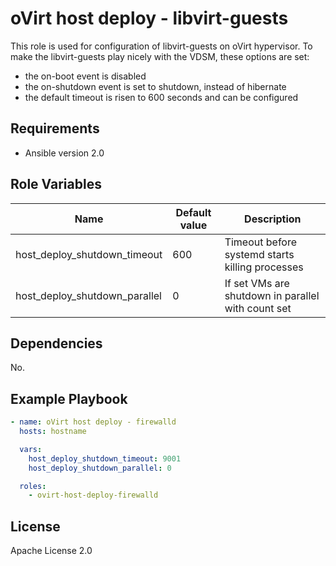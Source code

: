 oVirt host deploy - libvirt-guests
=============================

This role is used for configuration of libvirt-guests on oVirt hypervisor.
To make the libvirt-guests play nicely with the VDSM, these options are set:
 - the on-boot event is disabled
 - the on-shutdown event is set to shutdown, instead of hibernate
 - the default timeout is risen to 600 seconds and can be configured

Requirements
------------

 * Ansible version 2.0

Role Variables
--------------

| Name                          | Default value  | Description                                                       |
|-------------------------------|----------------|-------------------------------------------------------------------|
| host_deploy_shutdown_timeout  | 600            | Timeout before systemd starts killing processes                   |
| host_deploy_shutdown_parallel | 0              | If set VMs are shutdown in parallel with count set                |

Dependencies
------------

No.

Example Playbook
----------------

```yaml
- name: oVirt host deploy - firewalld
  hosts: hostname

  vars:
    host_deploy_shutdown_timeout: 9001
    host_deploy_shutdown_parallel: 0

  roles:
    - ovirt-host-deploy-firewalld
```

License
-------

Apache License 2.0
